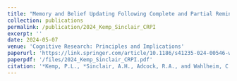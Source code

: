```yaml
---
title: "Memory and Belief Updating Following Complete and Partial Reminders of Fake News"
collection: publications
permalink: /publication/2024_Kemp_Sinclair_CRPI
excerpt: ''
date: 2024-05-07
venue: 'Cognitive Research: Principles and Implications'
paperurl: 'https://link.springer.com/article/10.1186/s41235-024-00546-w'
paperpdf: '/files/2024_Kemp_Sinclair_CRPI.pdf'
citation: '*Kemp, P.L., *Sinclair, A.H., Adcock, R.A., and Wahlheim, C.N. Memory and belief updating following complete and partial reminders of fake news. Cogn. Research 9, 28 (2024). https://doi.org/10.1186/s41235-024-00546-w'
---
```

